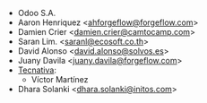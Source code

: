 - Odoo S.A.
- Aaron Henriquez \<<ahforgeflow@forgeflow.com>\>
- Damien Crier \<<damien.crier@camtocamp.com>\>
- Saran Lim. \<<saranl@ecosoft.co.th>\>
- David Alonso \<<david.alonso@solvos.es>\>
- Juany Davila \<<juany.davila@forgeflow.com>\>
- [Tecnativa](https://www.tecnativa.com):
  - Víctor Martínez
- Dhara Solanki \<<dhara.solanki@initos.com>\>
